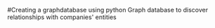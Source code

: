 #Creating a graphdatabase using python
Graph database to discover relationships with companies' entities